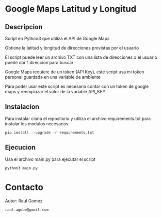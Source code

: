 # Google Maps Latitud y Longitud

## Descripcion
Script en Python3 que utiliza el API de Google Maps

Obtiene la latitud y longitud de direcciones provistas por el usuario

El script puede leer un archivo TXT con una lista de direcciones o el usuario puede dar 1 direccion para buscar

Google Maps requiere de un token (API Key), este script usa mi token personal guardada en una variable de ambiente

Para poder usar este script es necesario contar con un token de google maps y reemplazar el valor de la variable API_KEY

## Instalacion

Para instalar clona el repositorio y utiliza el archivo requirements.txt para instalar los modulos necesarios

    pip install --upgrade -r requirements.txt

## Ejecucion

Usa el archivo main.py para ejecutar el script

    python3 main.py

# Contacto

Autor: Raul Gomez

    raul.agobe@gmail.com
